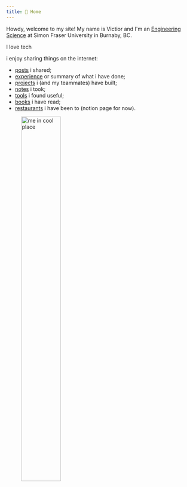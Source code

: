 ```yaml
---
title: 🏡 Home
---
```


Howdy, welcome to my site! My name is Victior and I'm an [Engineering Science](https://www.sfu.ca/engineering/prospective-students/undergraduate-students/programs.html) at Simon Fraser University in Burnaby, BC.


I love tech

i enjoy sharing things on the internet:
- [posts](posts/) i shared;
- [experience](about/experience.md) or summary of what i have done;
- [projects](about/projects.md) i (and my teammates) have built;
- [notes](notes/) i took;
- [tools](about/tools.md) i found useful;
- [books](about/books.md) i have read;
- [restaurants](https://brianrahadi.notion.site/Restaurant-Reviews-2762ef471f4c44bf8221683723835e87) i have been to (notion page for now).

<figure>
	<img src="me.png" alt="me in cool place" width="50%" style="margin: auto;"/>
	</figcaption>
</figure>

